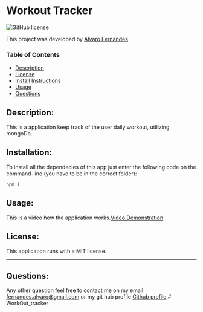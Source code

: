 # Workout Tracker
![GitHub license](https://img.shields.io/badge/License-MIT-blue.svg)

This project was developed by [Alvaro Fernandes](https://github.com/AlvaroFernandes).

### Table of Contents
* [Description](#Description)
* [License](#License)
* [Install Instructions](#Installation)
* [Usage](#Usage)
* [Questions](#Questions)

## Description:
This is a application keep track of the user daily workout, utilizing mongoDb.

## Installation:
To install all the dependecies of this app just enter the following code on the command-line (you have to be in the correct folder):
```
npm i
```
    
## Usage:
This is a video how the application works.[Video Demonstration](https://drive.google.com/file/d/1yTHOG1T1xvWFanT-R6yr7R_Ry2oXKyty/view)

## License:
This application runs with a MIT license.

---
## Questions:
Any other question feel free to contact me on my email fernandes.alvaro@gmail.com or my git hub profile [Github profile](https://github.com/AlvaroFernandes).# WorkOut_tracker